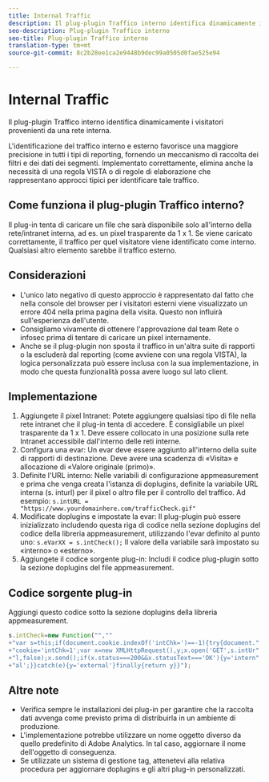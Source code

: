 ```yaml
---
title: Internal Traffic
description: Il plug-plugin Traffico interno identifica dinamicamente i visitatori provenienti da una rete interna.
seo-description: Plug-plugin Traffico interno
seo-title: Plug-plugin Traffico interno
translation-type: tm+mt
source-git-commit: 8c2b28ee1ca2e9448b9dec99a0505d0fae525e94

---
```



# Internal Traffic

Il plug-plugin Traffico interno identifica dinamicamente i visitatori provenienti da una rete interna.

L'identificazione del traffico interno e esterno favorisce una maggiore precisione in tutti i tipi di reporting, fornendo un meccanismo di raccolta dei filtri e dei dati dei segmenti. Implementato correttamente, elimina anche la necessità di una regola VISTA o di regole di elaborazione che rappresentano approcci tipici per identificare tale traffico.

## Come funziona il plug-plugin Traffico interno?

Il plug-in tenta di caricare un file che sarà disponibile solo all'interno della rete/intranet interna, ad es. un pixel trasparente da 1 x 1. Se viene caricato correttamente, il traffico per quel visitatore viene identificato come interno. Qualsiasi altro elemento sarebbe il traffico esterno.

## Considerazioni

* L'unico lato negativo di questo approccio è rappresentato dal fatto che nella console del browser per i visitatori esterni viene visualizzato un errore 404 nella prima pagina della visita. Questo non influirà sull'esperienza dell'utente.
* Consigliamo vivamente di ottenere l'approvazione dal team Rete o infosec prima di tentare di caricare un pixel internamente.
* Anche se il plug-plugin non sposta il traffico in un'altra suite di rapporti o la escluderà dal reporting (come avviene con una regola VISTA), la logica personalizzata può essere inclusa con la sua implementazione, in modo che questa funzionalità possa avere luogo sul lato client.

## Implementazione

1. Aggiungete il pixel Intranet: Potete aggiungere qualsiasi tipo di file nella rete intranet che il plug-in tenta di accedere. È consigliabile un pixel trasparente da 1 x 1. Deve essere collocato in una posizione sulla rete Intranet accessibile dall'interno delle reti interne.
1. Configura una evar: Un evar deve essere aggiunto all'interno della suite di rapporti di destinazione. Deve avere una scadenza di «Visita» e allocazione di «Valore originale (primo)».
1. Definite l'URL interno: Nelle variabili di configurazione appmeasurement e prima che venga creata l'istanza di doplugins, definite la variabile URL interna (s. inturl) per il pixel o altro file per il controllo del traffico. Ad esempio: `s.intURL = "https://www.yourdomainhere.com/trafficCheck.gif"`
1. Modificate doplugins e impostate la evar: Il plug-plugin può essere inizializzato includendo questa riga di codice nella sezione doplugins del codice della libreria appmeasurement, utilizzando l'evar definito al punto uno: `s.eVarXX = s.intCheck();`
Il valore della variabile sarà impostato su «interno» o «esterno».
1. Aggiungete il codice sorgente plug-in: Includi il codice plug-plugin sotto la sezione doplugins del file appmeasurement.

## Codice sorgente plug-in

Aggiungi questo codice sotto la sezione doplugins della libreria appmeasurement.

```JavaScript
s.intCheck=new Function("",""
+"var s=this;if(document.cookie.indexOf('intChk=')==-1){try{document."
+"cookie='intChk=1';var x=new XMLHttpRequest(),y;x.open('GET',s.intUr"
+"l,false);x.send();if(x.status===200&&x.statusText==='OK'){y='intern"
+"al';}}catch(e){y='external'}finally{return y}}");
```

## Altre note

* Verifica sempre le installazioni dei plug-in per garantire che la raccolta dati avvenga come previsto prima di distribuirla in un ambiente di produzione.
* L'implementazione potrebbe utilizzare un nome oggetto diverso da quello predefinito di Adobe Analytics. In tal caso, aggiornare il nome dell'oggetto di conseguenza.
* Se utilizzate un sistema di gestione tag, attenetevi alla relativa procedura per aggiornare doplugins e gli altri plug-in personalizzati.
